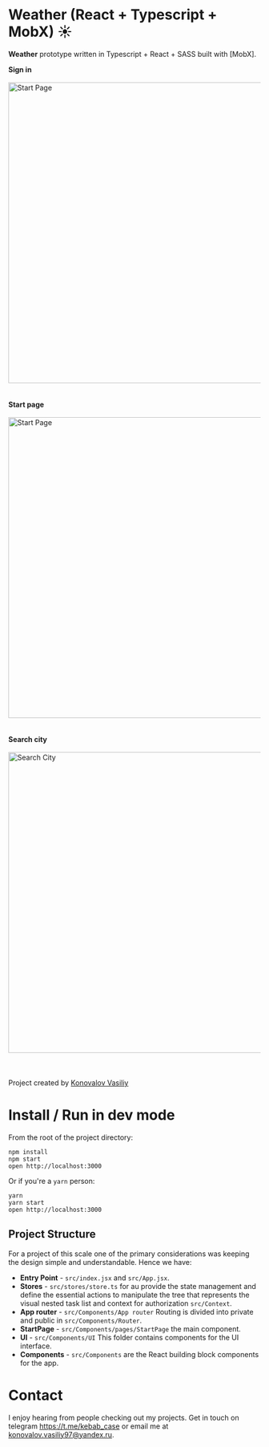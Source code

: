 Weather (React + Typescript + MobX) ☀
=====================

**Weather**  prototype written in Typescript + React + SASS  built with [MobX].




**Sign in**
&nbsp;<br />
&nbsp;<br />
<img src="https://user-images.githubusercontent.com/102950888/227767545-37704992-e8fe-491c-9d72-e0b999ee1dd5.png" alt="Start Page" width=600 />
&nbsp;<br />
&nbsp;<br />
**Start page**
&nbsp;<br />
&nbsp;<br />
<img src="https://user-images.githubusercontent.com/102950888/227767555-4196940a-b09f-439c-8076-756582d1a395.png" alt="Start Page" width=600 />
&nbsp;<br />
&nbsp;<br />
**Search city**
&nbsp;<br />
&nbsp;<br />
<img src="https://user-images.githubusercontent.com/102950888/227084602-11d1cce3-90ff-48af-bdc7-75c02ddf4fcf.png" alt="Search City" width=600 />
&nbsp;<br />
&nbsp;<br />
&nbsp;<br />
Project created by [Konovalov Vasiliy](https://github.com/vasiliy19-12-1997)

# Install / Run in dev mode

From the root of the project directory:

```
npm install
npm start
open http://localhost:3000
```

Or if you're a `yarn` person:

```
yarn
yarn start
open http://localhost:3000
```
## Project Structure

For a project of this scale one of the primary considerations was keeping the design simple and understandable. Hence we have:

- **Entry Point** - `src/index.jsx` and `src/App.jsx`.
- **Stores** - `src/stores/store.ts` for au  provide the state management and define the essential actions to manipulate the tree that represents the visual nested task list and context for authorization `src/Context`.
- **App router** - `src/Components/App router` Routing is divided into private and public in `src/Components/Router`.
- **StartPage** - `src/Components/pages/StartPage` the main component.
- **UI** - `src/Components/UI` This folder contains components for the UI interface.
- **Components** - `src/Сomponents` are the React building block components for the app.
 
# Contact

I enjoy hearing from people checking out my projects. Get in touch on telegram https://t.me/kebab_case  or email me at
konovalov.vasiliy97@yandex.ru. 
